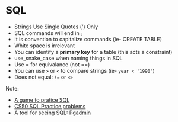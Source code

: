 # SQL

- Strings Use Single Quotes (') Only  
- SQL commands will end in `;`
- It is convention to capitalize commands (ie- CREATE TABLE)  
- White space is irrelevant
- You can identify a **primary key** for a table (this acts a constraint)
- use_snake_case when naming things in SQL
- Use = for equivalance (not ==)
- You can use `>` or `<` to compare strings (ie- `year < '1990'`)  
- Does not equal: `!=` or `<>`

Note:
- [A game to pratice SQL](https://mystery.knightlab.com/)  
- [CS50 SQL Practice problems](https://cs50.harvard.edu/x/2022/psets/7/fiftyville/)  
- A tool for seeing SQL: [Pgadmin](
https://www.pgadmin.org/)   
